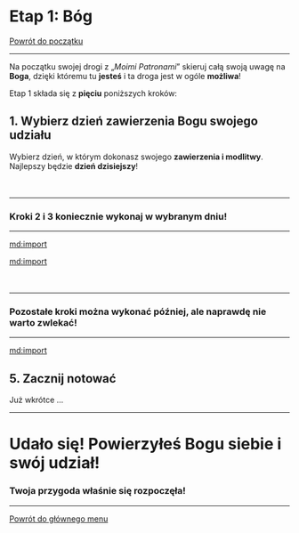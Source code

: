 # <span class="stage-header">Etap 1</span>: Bóg
[Powrót do początku](start_moi_patroni.md)

---
Na początku swojej drogi z „_Moimi Patronami_” skieruj całą swoją uwagę na **Boga**, dzięki któremu tu **jesteś** i ta droga jest w ogóle **możliwa**!

Etap 1 składa się z **pięciu** poniższych kroków:
## <span class="step-number">1.</span> Wybierz dzień zawierzenia Bogu swojego udziału
Wybierz <span class="selected-day-info">dzień</span>, w którym dokonasz swojego **zawierzenia i modlitwy**. Najlepszy będzie **dzień dzisiejszy**!
<br />
<br />
<br />

---
### Kroki 2 i 3 koniecznie wykonaj w wybranym dniu!
---

[md:import](szablony/w_wybranym_dniu_zawierz_bogu_swoj_udzial_w_inicjatywie.md#$numer-kroku=2)

[md:import](szablony/w_wybranym_dniu_pomodl_sie_do_boga.md#$numer-kroku=3)
<br />
<br />
<br />

---
### Pozostałe kroki można wykonać później, ale naprawdę nie warto zwlekać!
---

[md:import](szablony/poznaj_boga.md#$numer-kroku=4)

## <span class="step-number">5.</span> Zacznij notować
Już wkrótce ...

---
# Udało się! Powierzyłeś **Bogu** siebie i swój udział!
### Twoja przygoda właśnie się rozpoczęła!
---

[Powrót do głównego menu](index.md)

